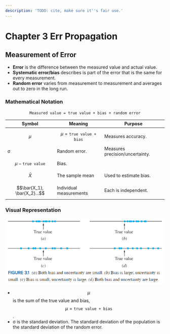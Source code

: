 ```yaml
---
description: 'TODO: cite, make sure it''s fair use.'
---
```


# Chapter 3 Err Propagation

## Measurement of Error

* **Error** is the difference between the measured value and actual value.&#x20;
* **Systematic error/bias** describes is part of the error that is the same for every measurement.
* **Random error** varies from measurement to measurement and averages out to zero in the long run.

### Mathematical Notation

$$
\texttt{Measured value = true value + bias + random error}
$$

| Symbol                      | Meaning                              | Purpose                         |
| --------------------------- | ------------------------------------ | ------------------------------- |
| $$\mu$$                     | $$\mu = \texttt{true value + bias}$$ | Measures accuracy.              |
| σ                           | Random error.                        | Measures precision/uncertainty. |
| $$\mu-\texttt{true value}$$ | Bias.                                |                                 |
| $$\bar{X}$$                 | The sample mean                      | Used to estimate bias.          |
| $$\bar{X_1}, \bar{X_2}...$$ | Individual measurements              | Each is independent.            |

### Visual Representation



![Image from Navadi](<../../.gitbook/assets/image (640).png>)



* $$\mu$$ is the sum of the true value and bias, $$\mu = \texttt{true value + bias}$$.
* σ is the standard deviation. The standard deviation of the population is the standard deviation of the random error.


